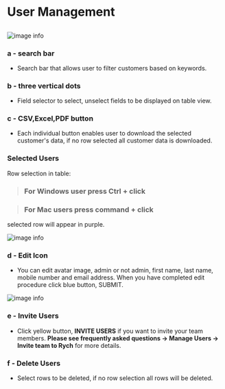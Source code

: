 # User Management
## 
![image info](../../static/img/user.jpg)

### a - search bar

+ Search bar that allows user to filter customers based on keywords.

### b - three vertical dots

+ Field selector to select, unselect fields to be displayed on table view.

### c - CSV,Excel,PDF button

+ Each individual button enables user to download the selected customer's data, if no row selected all customer data is downloaded.

### Selected Users

Row selection in table:

> ### For Windows user press **Ctrl + click**

> ### For Mac users press **command + click**

selected row will appear in purple.

![image info](../static/img/sample5.jpg)

### d - Edit Icon

+ You can edit avatar image, admin or not admin, first name, last name, mobile number and email address.
  When you have completed edit procedure click blue button, SUBMIT.

![image info](../static/img/sample6.jpg)

### e - Invite Users

+ Click yellow button, **INVITE USERS** if you want to invite your team members.
**Please see frequently asked questions -> Manage Users -> Invite team to Rych** for more details.

### f - Delete Users

+ Select rows to be deleted, if no row selection all rows will be deleted.
